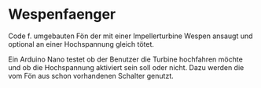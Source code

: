 # Wespenfaenger

Code f. umgebauten Fön der mit einer Impellerturbine Wespen ansaugt und 
optional an einer Hochspannung gleich tötet.

Ein Arduino Nano testet ob der Benutzer die Turbine hochfahren möchte und
ob die Hochspannung aktiviert sein soll oder nicht. Dazu werden die vom
Fön aus schon vorhandenen Schalter genutzt.
